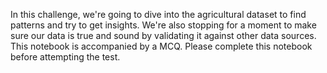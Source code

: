 In this challenge, we're going to dive into the agricultural dataset to find patterns and try to get insights. We're also stopping for a moment to make sure our data is true and sound by validating it against other data sources.
This notebook is accompanied by a MCQ. Please complete this notebook before attempting the test.
